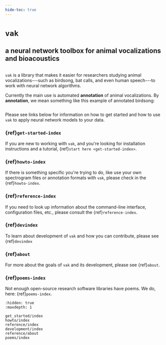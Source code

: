 ```yaml
---
hide-toc: true
---
```


# `vak`

## a neural network toolbox for animal vocalizations and bioacoustics

```{image} images/song_with_colored_segments.png
```

`vak` is a library that makes it easier
for researchers studying animal
vocalizations---such as birdsong, bat calls,
and even human speech---to work with
neural network algorithms.

Currently the main use is automated **annotation** of animal vocalizations.
By **annotation**, we mean something like this example of annotated birdsong:

```{image} images/annotation_example_for_tutorial.png
```

Please see links below for information on how to get started and how to use `vak` to
apply neural network models to your data.

### {ref}`get-started-index`

If you are new to working with `vak`,
and you're looking for installation instructions and a tutorial,
{ref}`start here <get-started-index>`.

### {ref}`howto-index`

If there is something specific you're trying to do,
like use your own spectrogram files or annotation formats with `vak`,
please check in the {ref}`howto-index`.

### {ref}`reference-index`

If you need to look up information about the command-line interface, configuration files, etc.,
please consult the {ref}`reference-index`.

### {ref}`devindex`

To learn about development of `vak` and how you can contribute, please see {ref}`devindex`

### {ref}`about`

For more about the goals of `vak` and its development, please see {ref}`about`.

### {ref}`poems-index`

Not enough open-source research software libraries have poems. We do, here: {ref}`poems-index`.

```{toctree}
:hidden: true
:maxdepth: 1

get_started/index
howto/index
reference/index
development/index
reference/about
poems/index
```
